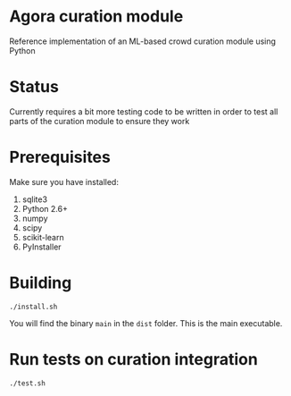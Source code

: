 # Agora curation module
Reference implementation of an ML-based crowd curation module using Python

# Status
Currently requires a bit more testing code to be written in order to test all
parts of the curation module to ensure they work

# Prerequisites
Make sure you have installed:  
1. sqlite3
2. Python 2.6+
3. numpy
4. scipy
5. scikit-learn
6. PyInstaller

# Building
```
./install.sh
```
You will find the binary `main` in the `dist` folder.
This is the main executable.

# Run tests on curation integration
```
./test.sh
```
